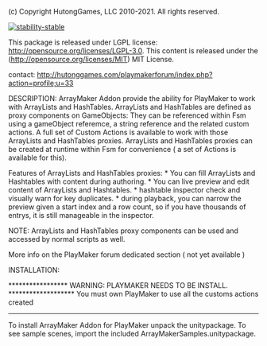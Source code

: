 (c) Copyright HutongGames, LLC 2010-2021. All rights reserved.

[![stability-stable](https://img.shields.io/badge/stability-stable-green.svg)](https://hutonggames.com/)

This package is released under LGPL license: http://opensource.org/licenses/LGPL-3.0.
This content is released under the (http://opensource.org/licenses/MIT) MIT License.

contact: http://hutonggames.com/playmakerforum/index.php?action=profile;u=33


DESCRIPTION:
ArrayMaker Addon provide the ability for PlayMaker to work with ArrayLists and HashTables. 
ArrayLists and HashTables are defined as proxy components on GameObjects: They can be referenced within Fsm using a gameObject referemce, a string reference and the related custom actions.
A full set of Custom Actions is available to work with those ArrayLists and HashTables proxies. 
ArrayLists and HashTables proxies can be created at runtime within Fsm for convenience ( a set of Actions is available for this).

Features of ArrayLists and HashTables proxies: 
	* You can fill ArrayLists and Hashtables with content during authoring.
	* You can live preview and edit content of ArrayLists and Hashtables.
	* hashtable inspector check and visually warn for key duplicates.
	* during playback, you can narrow the preview given a start index and a row count, so if you have thousands of entrys, it is still manageable in the inspector.

NOTE: ArrayLists and HashTables proxy components can be used and accessed by normal scripts as well. 

More info on the PlayMaker forum dedicated section ( not yet available )


INSTALLATION:

***************** WARNING: PLAYMAKER NEEDS TO BE INSTALL. *******************
 You must own PlayMaker to use all the customs actions created
*****************************************************************************

 
To install ArrayMaker Addon for PlayMaker unpack the unitypackage.
To see sample scenes, import the included ArrayMakerSamples.unitypackage.	
